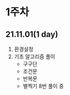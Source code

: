 # 1주차
## 21.11.01(1 day)
  1. 환경설정
  2. 기초 알고리즘 풀이
      - 구구단
      - 조건문
      - 반복문
      - 별찍기 8번 풀이 중
        
